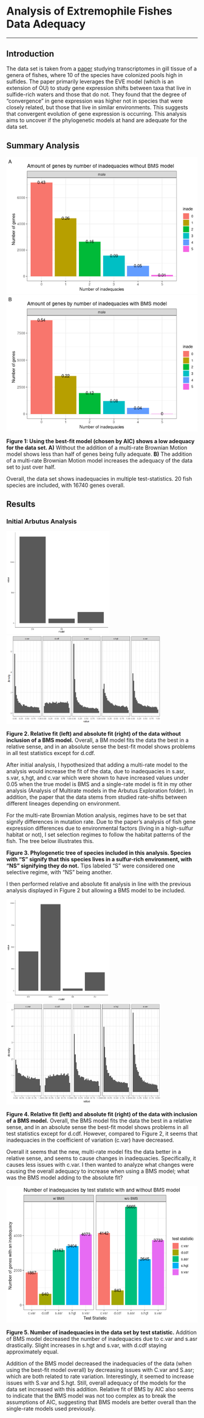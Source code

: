 
# Analysis of Extremophile Fishes Data Adequacy

------------------------------------------------------------------------

## Introduction

The data set is taken from a
[paper](https://www.biorxiv.org/content/10.1101/2021.12.13.472416v1.full)
studying transcriptomes in gill tissue of a genera of fishes, where 10
of the species have colonized pools high in sulfides. The paper
primarily leverages the EVE model (which is an extension of OU) to study
gene expression shifts between taxa that live in sulfide-rich waters and
those that do not. They found that the degree of “convergence” in gene
expression was higher not in species that were closely related, but
those that live in similar environments. This suggests that convergent
evolution of gene expression is occurring. This analysis aims to uncover
if the phylogenetic models at hand are adequate for the data set.

## Summary Analysis

![](Analysis_files/figure-gfm/unnamed-chunk-2-1.png)<!-- -->![](Analysis_files/figure-gfm/unnamed-chunk-2-2.png)<!-- -->

**Figure 1: Using the best-fit model (chosen by AIC) shows a low
adequacy for the data set. A)** Without the addition of a multi-rate
Brownian Motion model shows less than half of genes being fully
adequate. **B)** The addition of a multi-rate Brownian Motion model
increases the adequacy of the data set to just over half.

Overall, the data set shows inadequacies in multiple test-statistics. 20
fish species are included, with 16740 genes overall.

## Results

### Initial Arbutus Analysis

<img src="arbutus/AIC/AIC_1.png" width="271"/>

<img src="arbutus/plots/arbutus_all.png" width="407"/>

**Figure 2. Relative fit (left) and absolute fit (right) of the data
without inclusion of a BMS model.** Overall, a BM model fits the data
the best in a relative sense, and in an absolute sense the best-fit
model shows problems in all test statistics except for d.cdf.

After initial analysis, I hypothesized that adding a multi-rate model to
the analysis would increase the fit of the data, due to inadequacies in
s.asr, s.var, s,hgt, and c.var which were shown to have increased values
under 0.05 when the true model is BMS and a single-rate model is fit in
my other analysis (Analysis of Multirate models in the Arbutus
Exploration folder). In addition, the paper that the data stems from
studied rate-shifts between different lineages depending on environment.

For the multi-rate Brownian Motion analysis, regimes have to be set that
signify differences in mutation rate. Due to the paper’s analysis of
fish gene expression differences due to environmental factors (living in
a high-sulfur habitat or not), I set selection regimes to follow the
habitat patterns of the fish. The tree below illustrates this.

**Figure 3. Phylogenetic tree of species included in this analysis.
Species with “S” signify that this species lives in a sulfur-rich
environment, with “NS” signifying they do not.** Tips labeled “S” were
considered one selective regime, with “NS” being another.

I then performed relative and absolute fit analysis in line with the
previous analysis displayed in Figure 2 but allowing a BMS model to be
included.

<img src="arbutus/multirate/AIC/AIC_1.png" width="271"/>

<img src="arbutus/multirate/plots/arbutus_all.png" width="407"/>

**Figure 4. Relative fit (left) and absolute fit (right) of the data
with inclusion of a BMS model.** Overall, the BMS model fits the data
the best in a relative sense, and in an absolute sense the best-fit
model shows problems in all test statistics except for d.cdf. However,
compared to Figure 2, it seems that inadequacies in the coefficient of
variation (c.var) have decreased.

Overall it seems that the new, multi-rate model fits the data better in
a relative sense, and seems to cause changes in inadequacies.
Specifically, it causes less issues with c.var. I then wanted to analyze
what changes were causing the overall adequacy to increase when using a
BMS model; what was the BMS model adding to the absolute fit?

![](Analysis_files/figure-gfm/unnamed-chunk-5-1.png)<!-- -->

**Figure 5. Number of inadequacies in the data set by test statistic.**
Addition of BMS model decreased the number of inadequacies due to c.var
and s.asr drastically. Slight increases in s.hgt and s.var, with d.cdf
staying approximately equal.

Addition of the BMS model decreased the inadequacies of the data (when
using the best-fit model overall) by decreasing issues with C.var and
S.asr; which are both related to rate variation. Interestingly, it
seemed to increase issues with S.var and S.hgt. Still, overall adequacy
of the models for the data set increased with this addition. Relative
fit of BMS by AIC also seems to indicate that the BMS model was not too
complex as to break the assumptions of AIC, suggesting that BMS models
are better overall than the single-rate models used previously.
